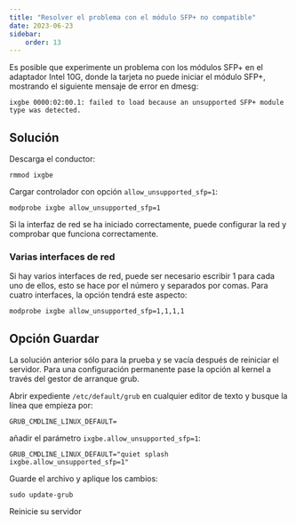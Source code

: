 ```yaml
---
title: "Resolver el problema con el módulo SFP+ no compatible"
date: 2023-06-23
sidebar:
    order: 13
---
```


Es posible que experimente un problema con los módulos SFP+ en el adaptador Intel 10G, donde la tarjeta no puede iniciar el módulo SFP+, mostrando el siguiente mensaje de error en dmesg:

```
ixgbe 0000:02:00.1: failed to load because an unsupported SFP+ module type was detected.
```

## Solución[](https://help.cesbo.com/misc/articles/hardware/unsupported-sfp-module#solution)

Descarga el conductor:

```
rmmod ixgbe
```

Cargar controlador con opción `allow_unsupported_sfp=1`:

```
modprobe ixgbe allow_unsupported_sfp=1
```

Si la interfaz de red se ha iniciado correctamente, puede configurar la red y comprobar que funciona correctamente.

### Varias interfaces de red

Si hay varios interfaces de red, puede ser necesario escribir 1 para cada uno de ellos, esto se hace por el número y separados por comas. Para cuatro interfaces, la opción tendrá este aspecto:

```
modprobe ixgbe allow_unsupported_sfp=1,1,1,1
```

## Opción Guardar[](https://help.cesbo.com/misc/articles/hardware/unsupported-sfp-module#save-option)

La solución anterior sólo para la prueba y se vacía después de reiniciar el servidor. Para una configuración permanente pase la opción al kernel a través del gestor de arranque grub.

Abrir expediente `/etc/default/grub` en cualquier editor de texto y busque la línea que empieza por:

```
GRUB_CMDLINE_LINUX_DEFAULT=
```

añadir el parámetro `ixgbe.allow_unsupported_sfp=1`:

```
GRUB_CMDLINE_LINUX_DEFAULT="quiet splash ixgbe.allow_unsupported_sfp=1"
```

Guarde el archivo y aplique los cambios:

```
sudo update-grub
```

Reinicie su servidor
